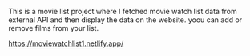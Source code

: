 This is a movie list project where I fetched movie watch list data from          
external API and then display the data on the website. yoou can add or remove films from your list.                                                                                                                   
 
https://moviewatchlist1.netlify.app/    
